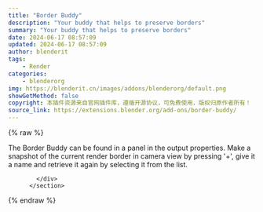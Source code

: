 ```yaml
---
title: "Border Buddy"
description: "Your buddy that helps to preserve borders"
summary: "Your buddy that helps to preserve borders"
date: 2024-06-17 08:57:09
updated: 2024-06-17 08:57:09
author: blenderit
tags: 
    - Render
categories:
    - blenderorg
img: https://blenderit.cn/images/addons/blenderorg/default.png
showGetMethod: false
copyright: 本插件资源来自官网插件库，遵循开源协议，可免费使用，版权归原作者所有！
source_link: https://extensions.blender.org/add-ons/border-buddy/
---
```


{% raw %}
<section id="about" class="mt-3">
            <div class="box style-rich-text">
              <p>The Border Buddy can be found in a panel in the output properties. Make a snapshot of the current render border in camera view by pressing '+', give it a name and retrieve it again by selecting it from the list.</p>

            </div>
          </section>
<div style="display: none">blenderorg</div>
{% endraw %}